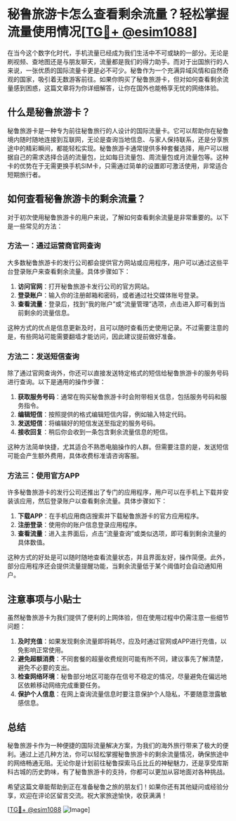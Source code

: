 # 秘鲁旅游卡怎么查看剩余流量？轻松掌握流量使用情况[[TG💪+ @esim1088](https://t.me/s/esim1088)]

在当今这个数字化时代，手机流量已经成为我们生活中不可或缺的一部分。无论是刷视频、查地图还是与朋友聊天，流量都是我们的得力助手。而对于出国旅行的人来说，一张优质的国际流量卡更是必不可少。秘鲁作为一个充满异域风情和自然奇观的国家，吸引着无数游客前往。如果你购买了秘鲁旅游卡，但对如何查看剩余流量感到困惑，这篇文章将为你详细解答，让你在国外也能畅享无忧的网络体验。

## 什么是秘鲁旅游卡？

秘鲁旅游卡是一种专为前往秘鲁旅行的人设计的国际流量卡。它可以帮助你在秘鲁境内随时随地连接到互联网，无论是查询当地信息、与家人保持联系，还是分享旅途中的精彩瞬间，都能轻松实现。秘鲁旅游卡通常提供多种套餐选择，用户可以根据自己的需求选择合适的流量包，比如每日流量包、周流量包或月流量包等。这种卡的优势在于无需更换手机SIM卡，只需通过简单的设置即可激活使用，非常适合短期旅行者。

## 如何查看秘鲁旅游卡的剩余流量？

对于初次使用秘鲁旅游卡的用户来说，了解如何查看剩余流量是非常重要的。以下是一些常见的方法：

### 方法一：通过运营商官网查询

大多数秘鲁旅游卡的发行公司都会提供官方网站或应用程序，用户可以通过这些平台登录账户来查看剩余流量。具体步骤如下：

1. **访问官网**：打开秘鲁旅游卡发行公司的官方网站。
2. **登录账户**：输入你的注册邮箱和密码，或者通过社交媒体账号登录。
3. **查看流量**：登录后，找到“我的账户”或“流量管理”选项，点击进入即可看到当前剩余的流量信息。

这种方式的优点是信息更新及时，且可以随时查看历史使用记录。不过需要注意的是，有些网站可能需要翻墙才能访问，因此建议提前做好准备。

### 方法二：发送短信查询

除了通过官网查询外，你还可以直接发送特定格式的短信给秘鲁旅游卡的服务号码进行查询。以下是通用的操作步骤：

1. **获取服务号码**：通常在购买秘鲁旅游卡时会附带相关信息，包括服务号码和服务指令。
2. **编辑短信**：按照提供的格式编辑短信内容，例如输入特定代码。
3. **发送短信**：将编辑好的短信发送至指定的服务号码。
4. **接收回复**：稍后你会收到一条包含剩余流量信息的短信。

这种方法简单快捷，尤其适合不熟悉电脑操作的人群。但需要注意的是，发送短信可能会产生额外费用，具体收费标准请咨询客服。

### 方法三：使用官方APP

许多秘鲁旅游卡的发行公司还推出了专门的应用程序，用户可以在手机上下载并安装该应用，然后登录账户以查看剩余流量。具体步骤如下：

1. **下载APP**：在手机应用商店搜索并下载秘鲁旅游卡的官方应用程序。
2. **注册登录**：使用你的账户信息登录应用程序。
3. **查看流量**：进入主界面后，点击“流量查询”或类似选项，即可看到剩余流量的具体数值。

这种方式的好处是可以随时随地查看流量状态，并且界面友好，操作简便。此外，部分应用程序还会提供流量提醒功能，当剩余流量低于某个阈值时会自动通知用户。

## 注意事项与小贴士

虽然秘鲁旅游卡为我们提供了便利的上网体验，但在使用过程中仍需注意一些细节问题：

1. **及时充值**：如果发现剩余流量即将耗尽，应及时通过官网或APP进行充值，以免影响正常使用。
2. **避免超额消费**：不同套餐的超量收费规则可能有所不同，建议事先了解清楚，避免不必要的支出。
3. **检查网络环境**：秘鲁部分地区可能存在信号不稳定的情况，尽量避免在偏远地区依赖移动网络完成重要任务。
4. **保护个人信息**：在网上查询流量信息时要注意保护个人隐私，不要随意泄露敏感信息。

## 总结

秘鲁旅游卡作为一种便捷的国际流量解决方案，为我们的海外旅行带来了极大的便利。通过上述几种方法，你可以轻松掌握秘鲁旅游卡的剩余流量情况，确保旅途中的网络畅通无阻。无论你是计划前往秘鲁探索马丘比丘的神秘魅力，还是享受库斯科古城的历史韵味，有了秘鲁旅游卡的支持，你都可以更加从容地面对各种挑战。

希望这篇文章能帮助到正在准备秘鲁之旅的朋友们！如果你还有其他疑问或经验分享，欢迎在评论区留言交流。祝大家旅途愉快，收获满满！

[[TG💪+ @esim1088](https://t.me/s/esim1088) ![Image](https://i.postimg.cc/4NQfJmqS/Snipaste-2025-05-13-00-14-12.png)]